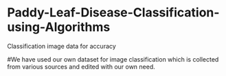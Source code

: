 # Paddy-Leaf-Disease-Classification-using-Algorithms
Classification image data for accuracy

#We have used our own dataset for image classification which is collected from various sources and edited with our own need.
